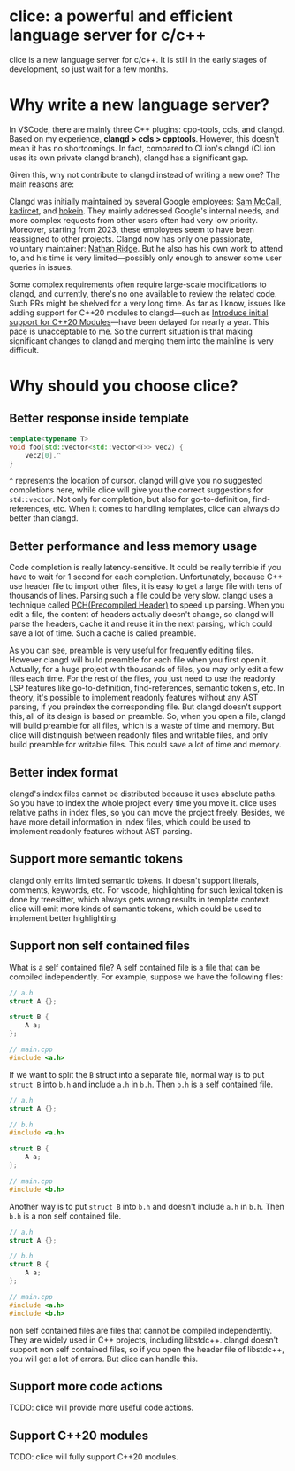 # clice: a powerful and efficient language server for c/c++

clice is a new language server for c/c++. It is still in the early stages of development, so just wait for a few months.


# Why write a new language server?

In VSCode, there are mainly three C++ plugins: cpp-tools, ccls, and clangd. Based on my experience, **clangd > ccls > cpptools**. However, this doesn't mean it has no shortcomings. In fact, compared to CLion's clangd (CLion uses its own private clangd branch), clangd has a significant gap.

Given this, why not contribute to clangd instead of writing a new one? The main reasons are:

Clangd was initially maintained by several Google employees: [Sam McCall](https://github.com/sam-mccall), [kadircet](https://github.com/kadircet), and [hokein](https://github.com/hokein). They mainly addressed Google's internal needs, and more complex requests from other users often had very low priority. Moreover, starting from 2023, these employees seem to have been reassigned to other projects. Clangd now has only one passionate, voluntary maintainer: [Nathan Ridge](https://github.com/HighCommander4). But he also has his own work to attend to, and his time is very limited—possibly only enough to answer some user queries in issues.

Some complex requirements often require large-scale modifications to clangd, and currently, there's no one available to review the related code. Such PRs might be shelved for a very long time. As far as I know, issues like adding support for C++20 modules to clangd—such as [Introduce initial support for C++20 Modules](https://github.com/llvm/llvm-project/pull/66462)—have been delayed for nearly a year. This pace is unacceptable to me. So the current situation is that making significant changes to clangd and merging them into the mainline is very difficult.

# Why should you choose clice?

## Better response inside template

```cpp
template<typename T>
void foo(std::vector<std::vector<T>> vec2) {
    vec2[0].^
}
```

`^` represents the location of cursor. clangd will give you no suggested completions here, while clice will give you the correct suggestions for `std::vector`. Not only for completion, but also for go-to-definition, find-references, etc. When it comes to handling templates, clice can always do better than clangd.

## Better performance and less memory usage

Code completion is really latency-sensitive. It could be really terrible if you have to wait for 1 second for each completion. Unfortunately, because C++ use header file to import other files, it is easy to get a large file with tens of thousands of lines. Parsing such a file could be very slow. clangd uses a technique called [PCH(Precompiled Header)](https://clang.llvm.org/docs/PCHInternals.html) to speed up parsing. When you edit a file, the content of headers actually doesn't change, so clangd will parse the headers, cache it and reuse it in the next parsing, which could save a lot of time. Such a cache is called preamble.

As you can see, preamble is very useful for frequently editing files. However clangd will build preamble for each file when you first open it. Actually, for a huge project with thousands of files, you may only edit a few files each time. For the rest of the files, you just need to use the readonly LSP features like go-to-definition, find-references, semantic token s, etc. In theory, it's possible to implement readonly features without any AST parsing, if you preindex the corresponding file. But clangd doesn't support this, all of its design is based on preamble. So, when you open a file, clangd will build preamble for all files, which is a waste of time and memory. But clice will distinguish between readonly files and writable files, and only build preamble for writable files. This could save a lot of time and memory.

## Better index format

clangd's index files cannot be distributed because it uses absolute paths. So you have to index the whole project every time you move it. clice uses relative paths in index files, so you can move the project freely. Besides, we have more detail information in index files, which could be used to implement readonly features without AST parsing.

## Support more semantic tokens

clangd only emits limited semantic tokens. It doesn't support literals, comments, keywords, etc. For vscode, highlighting for such lexical token is done by treesitter, which always gets wrong results in template context. clice will emit more kinds of semantic tokens, which could be used to implement better highlighting.

## Support non self contained files

What is a self contained file? A self contained file is a file that can be compiled independently. For example, suppose we have the following files:

```cpp
// a.h
struct A {};

struct B {
    A a;
};

// main.cpp
#include <a.h>
```

If we want to split the `B` struct into a separate file, normal way is to put `struct B` into `b.h` and include `a.h` in `b.h`. Then `b.h` is a self contained file.

```cpp
// a.h
struct A {};

// b.h
#include <a.h>

struct B {
    A a;
};

// main.cpp
#include <b.h>
```

Another way is to put `struct B` into `b.h` and doesn't include `a.h` in `b.h`. Then `b.h` is a non self contained file.

```cpp
// a.h
struct A {};

// b.h
struct B {
    A a;
};

// main.cpp
#include <a.h>
#include <b.h>
```


non self contained files are files that cannot be compiled independently. They are widely used in C++ projects, including libstdc++. clangd doesn't support non self contained files, so if you open the header file of libstdc++, you will get a lot of errors. But clice can handle this.

## Support more code actions

TODO: clice will provide more useful code actions.

## Support C++20 modules

TODO: clice will fully support C++20 modules.